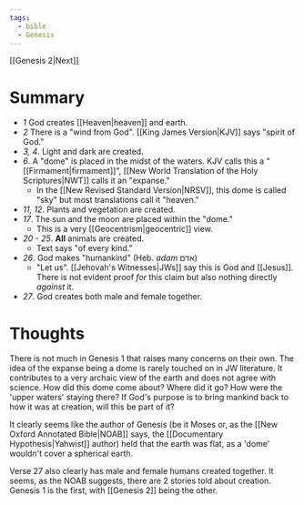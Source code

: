 ```yaml
---
tags:
  - bible
  - Genesis
---
```

[[Genesis 2|Next]]
# Summary
- *1* God creates [[Heaven|heaven]] and earth.
- *2* There is a "wind from God". [[King James Version|KJV]] says "spirit of God."
- *3, 4*. Light and dark are created.
- *6*. A "dome" is placed in the midst of the waters. KJV calls this a "[[Firmament|firmament]]", [[New World Translation of the Holy Scriptures|NWT]] calls it an "expanse."
	- In the [[New Revised Standard Version|NRSV]], this dome is called "sky" but most translations call it "heaven."
- *11, 12*. Plants and vegetation are created.
- *17*. The sun and the moon are placed within the "dome." 
	- This is a very [[Geocentrism|geocentric]] view.
- *20 - 25*. **All** animals are created.
	- Text says "of every kind."
- *26*. God makes "humankind" (Heb. *adam* אדם)
	- "Let us". [[Jehovah's Witnesses|JWs]] say this is God and [[Jesus]]. There is not evident proof *for* this claim but also nothing directly *against* it.
- *27*. God creates both male and female together.
# Thoughts
There is not much in Genesis 1 that raises many concerns on their own. The idea of the expanse being a dome is rarely touched on in JW literature. It contributes to a very archaic view of the earth and does not agree with science. How did this dome come about? Where did it go? How were the 'upper waters' staying there? If God's purpose is to bring mankind back to how it was at creation, will this be part of it?

It clearly seems like the author of Genesis (be it Moses or, as the [[New Oxford Annotated Bible|NOAB]] says, the [[Documentary Hypothesis|Yahwist]] author) held that the earth was flat, as a 'dome' wouldn't cover a spherical earth.

Verse 27 also clearly has male and female humans created together. It seems, as the NOAB suggests, there are 2 stories told about creation. Genesis 1 is the first, with [[Genesis 2]] being the other.